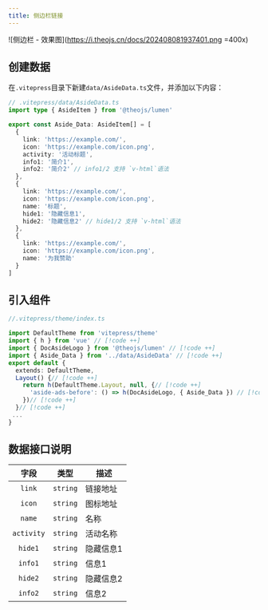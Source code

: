```yaml
---
title: 侧边栏链接
---
```


![侧边栏 - 效果图](https://i.theojs.cn/docs/202408081937401.png =400x)

## 创建数据

在`.vitepress`目录下新建`data/AsideData.ts`文件，并添加以下内容：

```ts
// .vitepress/data/AsideData.ts
import type { AsideItem } from '@theojs/lumen'

export const Aside_Data: AsideItem[] = [
  {
    link: 'https://example.com/',
    icon: 'https://example.com/icon.png',
    activity: '活动标题',
    info1: '简介1',
    info2: '简介2' // info1/2 支持 `v-html`语法
  },
  {
    link: 'https://example.com/',
    icon: 'https://example.com/icon.png',
    name: '标题',
    hide1: '隐藏信息1',
    hide2: '隐藏信息2' // hide1/2 支持 `v-html`语法
  },
  {
    link: 'https://example.com/',
    icon: 'https://example.com/icon.png',
    name: '为我赞助'
  }
]
```

## 引入组件

```ts
//.vitepress/theme/index.ts

import DefaultTheme from 'vitepress/theme'
import { h } from 'vue' // [!code ++]
import { DocAsideLogo } from '@theojs/lumen' // [!code ++]
import { Aside_Data } from '../data/AsideData' // [!code ++]
export default {
  extends: DefaultTheme,
  Layout() {// [!code ++]
    return h(DefaultTheme.Layout, null, {// [!code ++]
      'aside-ads-before': () => h(DocAsideLogo, { Aside_Data }) // [!code ++]
    })// [!code ++]
  }// [!code ++]
 ...
}
```

## 数据接口说明

|    字段    |   类型   | 描述                                       |
| :--------: | :------: | ------------------------------------------ |
|   `link`   | `string` | 链接地址                                   |
|   `icon`   | `string` | 图标地址                                   |
|   `name`   | `string` | <Badge type="tip" text="可选" /> 名称      |
| `activity` | `string` | <Badge type="tip" text="可选" /> 活动名称  |
|  `hide1`   | `string` | <Badge type="tip" text="可选" /> 隐藏信息1 |
|  `info1`   | `string` | <Badge type="tip" text="可选" /> 信息1     |
|  `hide2`   | `string` | <Badge type="tip" text="可选" /> 隐藏信息2 |
|  `info2`   | `string` | <Badge type="tip" text="可选" /> 信息2     |
